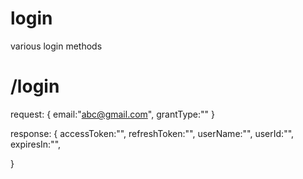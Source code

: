 # login
various login methods


# /login
request:
{
    email:"abc@gmail.com",
    grantType:""
}

response:
{
    accessToken:"",
    refreshToken:"",
    userName:"",
    userId:"",
    expiresIn:"",

}
